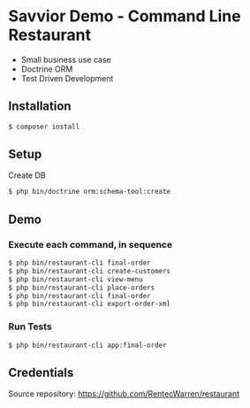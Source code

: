 Savvior Demo - Command Line Restaurant 
===============

- Small business use case  
- Doctrine ORM 
- Test Driven Development

## Installation

```bash
$ composer install
```

## Setup

Create DB

```bash
$ php bin/doctrine orm:schema-tool:create
```

## Demo

### Execute each command, in sequence

```bash
$ php bin/restaurant-cli final-order
$ php bin/restaurant-cli create-customers
$ php bin/restaurant-cli view-menu
$ php bin/restaurant-cli place-orders
$ php bin/restaurant-cli final-order
$ php bin/restaurant-cli export-order-xml
```
### Run Tests

```bash
$ php bin/restaurant-cli app:final-order
```

## Credentials

Source repository: https://github.com/RentecWarren/restaurant